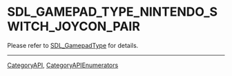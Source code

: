 # SDL_GAMEPAD_TYPE_NINTENDO_SWITCH_JOYCON_PAIR

Please refer to [SDL_GamepadType](SDL_GamepadType) for details.

----
[CategoryAPI](CategoryAPI), [CategoryAPIEnumerators](CategoryAPIEnumerators)

